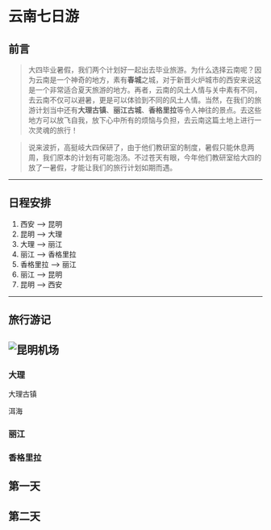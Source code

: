 # 云南七日游
## 前言
> 大四毕业暑假，我们两个计划好一起出去毕业旅游。为什么选择云南呢？因为云南是一个神奇的地方，素有**春城**之城，对于新晋火炉城市的西安来说这是一个非常适合夏天旅游的地方。再者，云南的风土人情与关中素有不同，去云南不仅可以避暑，更是可以体验到不同的风土人情。当然，在我们的旅游计划当中还有**大理古镇**、**丽江古城**、**香格里拉**等令人神往的景点。去这些地方可以放飞自我，放下心中所有的烦恼与负担，去云南这篇土地上进行一次灵魂的旅行！

> 说来波折，高挺岐大四保研了，由于他们教研室的制度，暑假只能休息两周，我们原本的计划有可能泡汤。不过苍天有眼，今年他们教研室给大四的放了一暑假，才能让我们的旅行计划如期而遇。

----
## 日程安排

1. 西安 --> 昆明
2. 昆明 --> 大理
3. 大理 --> 丽江
4. 丽江 --> 香格里拉
5. 香格里拉 --> 丽江
6. 丽江 --> 昆明
7. 昆明 --> 西安

----
## 旅行游记

![昆明机场](https://ss3.bdstatic.com/70cFv8Sh_Q1YnxGkpoWK1HF6hhy/it/u=2295183443,3161269778&fm=200&gp=0.jpg)
----
### 大理
大理古镇

洱海

### 丽江
### 香格里拉

## 第一天

## 第二天
